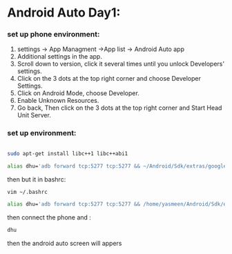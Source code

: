 # Android Auto  Day1:
### set up phone environment:

1. settings -> App Managment ->App list -> Android Auto app 
2. Additional settings in the app.
3. Scroll down to version, click it several times until you unlock Developers' settings.
4. Click on the 3 dots at the top right corner and choose Developer Settings.
5. Click on Android Mode, choose Developer.
6. Enable Unknown Resources.
7. Go back, Then click on the 3 dots at the top right corner and Start Head Unit Server.

### set up environment:

```bash

sudo apt-get install libc++1 libc++abi1

alias dhu='adb forward tcp:5277 tcp:5277 && ~/Android/Sdk/extras/google/auto/desktop-head-unit'

```

then but it in bashrc:

```bash
vim ~/.bashrc 

alias dhu='adb forward tcp:5277 tcp:5277 && /home/yasmeen/Android/Sdk/extras/google/auto/desktop-head-unit'

```

then connect the phone and :
```bash
dhu

```

then the android auto screen will appers 




